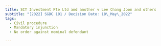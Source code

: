 ```yaml
---
title: SCT Investment Pte Ltd and another v Lee Chang Joon and others
subtitle: "[2022] SGDC 101 / Decision Date: 18\_May\_2022"
tags:
  - Civil procedure
  - Mandatory injunction
  - No order against nominal defendant

---
```

